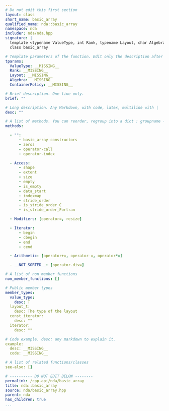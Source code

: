 ```yaml
---
# Do not edit this first section
layout: class
short_name: basic_array
qualified_name: nda::basic_array
namespace: nda
includer: nda/nda.hpp
signature: |
  template <typename ValueType, int Rank, typename Layout, char Algebra, typename ContainerPolicy>
  class basic_array

# Template parameters of the function. Edit only the description after the :
tparams:
  ValueType: __MISSING__
  Rank: __MISSING__
  Layout: __MISSING__
  Algebra: __MISSING__
  ContainerPolicy: __MISSING__

# Brief description. One line only.
brief: ""

# Long description. Any Markdown, with code, latex, multiline with |
desc: ""

# A list of methods. You can reorder, regroup into a dict : groupname -> list
methods:

  - "":
      - basic_array-constructors
      - zeros
      - operator-call
      - operator-index

  - Access:
      - shape
      - extent
      - size
      - empty
      - is_empty
      - data_start
      - indexmap
      - stride_order
      - is_stride_order_C
      - is_stride_order_Fortran

  - Modifiers: [operator=, resize]

  - Iterator:
      - begin
      - cbegin
      - end
      - cend

  - Arithmetic: [operator+=, operator-=, operator*=]

  - __NOT_SORTED__: [operator-div=]

# A list of non_member_functions
non_member_functions: []

# Public member types
member_types:
  value_type:
    desc: T
  layout_t:
    desc: The type of the layout
  const_iterator:
    desc: ""
  iterator:
    desc: ""

# Code example. desc: any markdown to explain it.
example:
  desc: __MISSING__
  code: __MISSING__

# A list of related functions/classes
see-also: []

# ---------- DO NOT EDIT BELOW --------
permalink: /cpp-api/nda/basic_array
title: nda::basic_array
source: nda/basic_array.hpp
parent: nda
has_children: true
...
```


